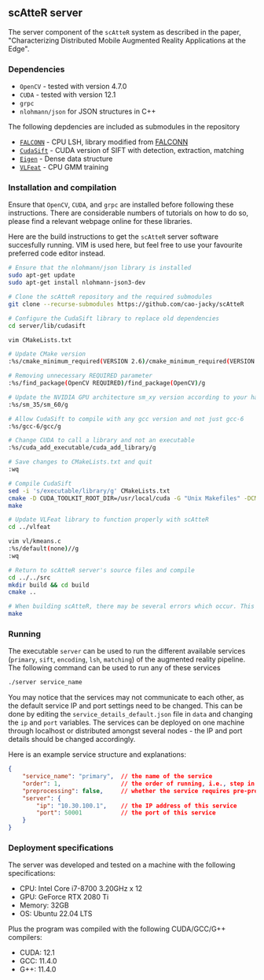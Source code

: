 ## scAtteR server

The server component of the `scAtteR` system as described in the paper, "Characterizing Distributed Mobile Augmented Reality Applications at the Edge".

### Dependencies

  - `OpenCV` - tested with version 4.7.0
  - `CUDA` - tested with version 12.1
  - `grpc`
  - `nlohmann/json` for JSON structures in C++


The following depdencies are included as submodules in the repository
  - [`FALCONN`](https://github.com/cao-jacky/FALCONN.git) - CPU LSH, library modified from [FALCONN](https://github.com/FALCONN-LIB/FALCONN)
  - [`CudaSift`](https://github.com/Celebrandil/CudaSift) - CUDA version of SIFT with detection, extraction, matching
  - [`Eigen`](https://github.com/eigenteam/eigen-git-mirror) - Dense data structure
  - [`VLFeat`](https://github.com/vlfeat/vlfeat) - CPU GMM training

### Installation and compilation

Ensure that `OpenCV`, `CUDA`, and `grpc` are installed before following these instructions. There are considerable numbers of tutorials on how to do so, please find a relevant webpage online for these libraries. 

Here are the build instructions to get the `scAtteR` server software succesfully running. VIM is used here, but feel free to use your favourite preferred code editor instead. 

```sh
# Ensure that the nlohmann/json library is installed
sudo apt-get update
sudo apt-get install nlohmann-json3-dev

# Clone the scAtteR repository and the required submodules
git clone --recurse-submodules https://github.com/cao-jacky/scAtteR

# Configure the CudaSift library to replace old dependencies
cd server/lib/cudasift 

vim CMakeLists.txt 

# Update CMake version
:%s/cmake_minimum_required(VERSION 2.6)/cmake_minimum_required(VERSION 3.22)/g 

# Removing unnecessary REQUIRED parameter
:%s/find_package(OpenCV REQUIRED)/find_package(OpenCV)/g 

# Update the NVIDIA GPU architecture sm_xy version according to your hardware https://arnon.dk/matching-sm-architectures-arch-and-gencode-for-various-nvidia-cards/
:%s/sm_35/sm_60/g 

# Allow CudaSift to compile with any gcc version and not just gcc-6
:%s/gcc-6/gcc/g 

# Change CUDA to call a library and not an executable
:%s/cuda_add_executable/cuda_add_library/g 

# Save changes to CMakeLists.txt and quit
:wq

# Compile CudaSift
sed -i 's/executable/library/g' CMakeLists.txt
cmake -D CUDA_TOOLKIT_ROOT_DIR=/usr/local/cuda -G "Unix Makefiles" -DCMAKE_BUILD_TYPE=Release .
make

# Update VLFeat library to function properly with scAtteR 
cd ../vlfeat

vim vl/kmeans.c
:%s/default(none)//g
:wq

# Return to scAtteR server's source files and compile
cd ../../src
mkdir build && cd build
cmake ..

# When building scAtteR, there may be several errors which occur. This is due to incompatabilities between libraries or NVIDIA GPU hardware, and must be debugged accordingly. We apologise that there cannot be more help with this. 
make 

```
### Running
The executable `server` can be used to run the different available services (`primary`, `sift`, `encoding`, `lsh`, `matching`) of the augmented reality pipeline. The following command can be used to run any of these services

```sh
./server service_name
```

You may notice that the services may not communicate to each other, as the default service IP and port settings need to be changed. This can be done by editing the `service_details_default.json` file in `data` and changing the `ip` and `port` variables. The services can be deployed on one machine through localhost or distributed amongst several nodes - the IP and port details should be changed accordingly. 

Here is an example service structure and explanations:
```json
{
    "service_name": "primary",  // the name of the service
    "order": 1,                 // the order of running, i.e., step in the pipeline
    "preprocessing": false,     // whether the service requires pre-processing of data 
    "server": {
        "ip": "10.30.100.1",    // the IP address of this service 
        "port": 50001           // the port of this service
    }
}
```



### Deployment specifications

The server was developed and tested on a machine with the following specifications:

- CPU: Intel Core i7-8700 3.20GHz x 12
- GPU: GeForce RTX 2080 Ti
- Memory: 32GB
- OS: Ubuntu 22.04 LTS

Plus the program was compiled with the following CUDA/GCC/G++ compilers:

- CUDA: 12.1
- GCC: 11.4.0
- G++: 11.4.0





